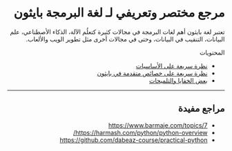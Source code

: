 <div dir="rtl" lang="ar">

# مرجع مختصر وتعريفي لـ لغة البرمجة بايثون

تعتبر لغة بايثون أهم لغات البرمجة في مجالات كثيرة كتعلُم الآلة، الذكاء الأصطناعي، علم البيانات، التنقيب في البيانات، وحتى في مجالات أخرى مثل تطوير الويب والألعاب.  


المحتويات

- [نظرة سريعة على الأساسيات](python_intro.md)
- [نظرة سريعة على خصائص متقدمة في بايثون](python_advanced.md)
- [بعض الخفايا والتلميحات](tips.md)

<hr>

## مراجع مفيدة

- https://www.barmaje.com/topics/7
- https://harmash.com/python/python-overview/
- https://github.com/dabeaz-course/practical-python

</div>
